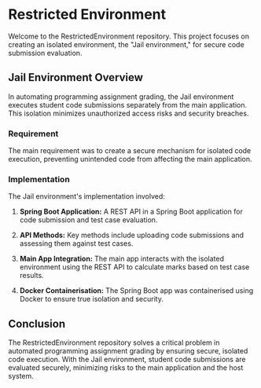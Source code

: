 <h1>Restricted Environment</h1>
<p>Welcome to the RestrictedEnvironment repository. This project focuses on creating an isolated environment, the "Jail environment," for secure code submission evaluation.</p>
<h2>Jail Environment Overview</h2>
<p>In automating programming assignment grading, the Jail environment executes student code submissions separately from the main application. This isolation minimizes unauthorized access risks and security breaches.</p>
<h3>Requirement</h3>
<p>The main requirement was to create a secure mechanism for isolated code execution, preventing unintended code from affecting the main application.</p>
<h3>Implementation</h3>
<p>The Jail environment's implementation involved:</p>
<ol>
   <li>
      <p><strong>Spring Boot Application:</strong> A REST API in a Spring Boot application for code submission and test case evaluation.</p>
   </li>
   <li>
      <p><strong>API Methods:</strong> Key methods include uploading code submissions and assessing them against test cases.</p>
   </li>
   <li>
      <p><strong>Main App Integration:</strong> The main app interacts with the isolated environment using the REST API to calculate marks based on test case results.</p>
   </li>
   <li>
      <p><strong>Docker Containerisation:</strong> The Spring Boot app was containerised using Docker to ensure true isolation and security.</p>
   </li>
</ol>
<h2>Conclusion</h2>
<p>The RestrictedEnvironment repository solves a critical problem in automated programming assignment grading by ensuring secure, isolated code execution. With the Jail environment, student code submissions are evaluated securely, minimizing risks to the main application and the host system.</p>
